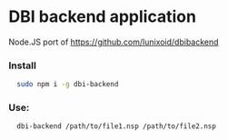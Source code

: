 # DBI backend application
Node.JS port of https://github.com/lunixoid/dbibackend

### Install
```sh
  sudo npm i -g dbi-backend
```

### Use:
```sh
  dbi-backend /path/to/file1.nsp /path/to/file2.nsp
```